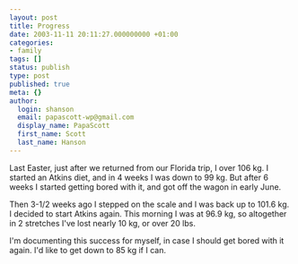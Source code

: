 ```yaml
---
layout: post
title: Progress
date: 2003-11-11 20:11:27.000000000 +01:00
categories:
- family
tags: []
status: publish
type: post
published: true
meta: {}
author:
  login: shanson
  email: papascott-wp@gmail.com
  display_name: PapaScott
  first_name: Scott
  last_name: Hanson
---
```

<p>Last Easter, just after we returned from our Florida trip, I over 106 kg. I started an Atkins diet, and in 4 weeks I was down to 99 kg. But after 6 weeks I started getting bored with it, and got off  the wagon in early June. </p>
<p>Then 3-1/2 weeks ago I stepped on the scale and I was back up to 101.6 kg. I decided to start  Atkins again. This morning I was at 96.9 kg, so altogether in 2 stretches I've lost nearly 10 kg, or over 20 lbs.</p>
<p>I'm documenting this success for myself, in case I should get bored with it again. I'd like to get down to 85 kg if I can.</p>
